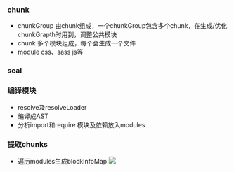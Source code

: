 ### chunk
* chunkGroup
由chunk组成，一个chunkGroup包含多个chunk，在生成/优化 chunkGrapth时用到，调整公共模块
* chunk
多个模块组成，每个会生成一个文件
* module
css、sass js等

### seal

### 编译模块
* resolve及resolveLoader
* 编译成AST
* 分析import和require
模块及依赖放入modules

### 提取chunks
* 遍历modules生成blockInfoMap
![](http://img.zhufengpeixun.cn/extraceBlockInfoMap.jpg)


